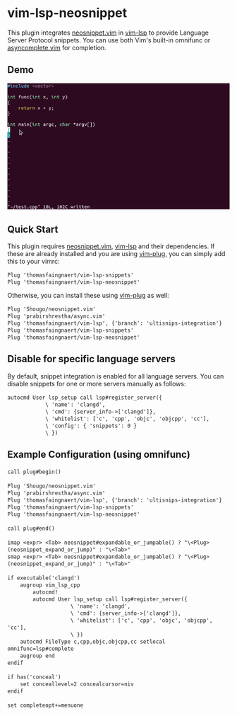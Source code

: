 # vim-lsp-neosnippet
This plugin integrates [neosnippet.vim](https://github.com/Shougo/neosnippet.vim) in [vim-lsp](https://github.com/prabirshrestha/vim-lsp) to provide Language Server Protocol snippets.
You can use both Vim's built-in omnifunc or [asyncomplete.vim](https://github.com/prabirshrestha/asyncomplete.vim) for completion.

## Demo
![GIF demo](https://raw.githubusercontent.com/thomasfaingnaert/images/master/demo-neosnippet.gif)

## Quick Start
This plugin requires [neosnippet.vim](https://github.com/Shougo/neosnippet.vim), [vim-lsp](https://github.com/prabirshrestha/vim-lsp) and their dependencies.
If these are already installed and you are using [vim-plug](https://github.com/junegunn/vim-plug), you can simply add this to your vimrc:
```vim
Plug 'thomasfaingnaert/vim-lsp-snippets'
Plug 'thomasfaingnaert/vim-lsp-neosnippet'
```

Otherwise, you can install these using [vim-plug](https://github.com/junegunn/vim-plug) as well:
```vim
Plug 'Shougo/neosnippet.vim'
Plug 'prabirshrestha/async.vim'
Plug 'thomasfaingnaert/vim-lsp', {'branch': 'ultisnips-integration'}
Plug 'thomasfaingnaert/vim-lsp-snippets'
Plug 'thomasfaingnaert/vim-lsp-neosnippet'
```

## Disable for specific language servers
By default, snippet integration is enabled for all language servers. You can disable snippets for one or more servers manually as follows:
```vim
autocmd User lsp_setup call lsp#register_server({
            \ 'name': 'clangd',
            \ 'cmd': {server_info->['clangd']},
            \ 'whitelist': ['c', 'cpp', 'objc', 'objcpp', 'cc'],
            \ 'config': { 'snippets': 0 }
            \ })
```

## Example Configuration (using omnifunc)
```vim
call plug#begin()

Plug 'Shougo/neosnippet.vim'
Plug 'prabirshrestha/async.vim'
Plug 'thomasfaingnaert/vim-lsp', {'branch': 'ultisnips-integration'}
Plug 'thomasfaingnaert/vim-lsp-snippets'
Plug 'thomasfaingnaert/vim-lsp-neosnippet'

call plug#end()

imap <expr> <Tab> neosnippet#expandable_or_jumpable() ? "\<Plug>(neosnippet_expand_or_jump)" : "\<Tab>"
smap <expr> <Tab> neosnippet#expandable_or_jumpable() ? "\<Plug>(neosnippet_expand_or_jump)" : "\<Tab>"

if executable('clangd')
    augroup vim_lsp_cpp
        autocmd!
        autocmd User lsp_setup call lsp#register_server({
                    \ 'name': 'clangd',
                    \ 'cmd': {server_info->['clangd']},
                    \ 'whitelist': ['c', 'cpp', 'objc', 'objcpp', 'cc'],
                    \ })
	autocmd FileType c,cpp,objc,objcpp,cc setlocal omnifunc=lsp#complete
    augroup end
endif

if has('conceal')
    set conceallevel=2 concealcursor=niv
endif

set completeopt+=menuone
```

